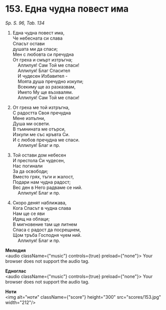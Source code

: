 # 153. Една чудна повест има  

*Sp. S. 96, Tab. 134*  

1. Една чудна повест има,  
Че небесната си слава  
Спасът остави  
душата ми да спаси;  
Мен с любовта си пречудна  
От греха и смърт изтръгна;  
    Аллилуя! Сам Той ме спаси!  
    Аллилуя! Благ Спасител  
    И чудесен Избавител -  
    Моята душа пречудно изкупи;  
    Всекиму ще аз разказвам,  
    Името Му ще възхвалям.  
    Аллилуя! Сам Той ме спаси!  

2. От греха ме той изтръгна,  
С радостта Своя пречудна  
Мене изпълни,  
Душа ми освети.  
В тъмнината ме отърси,  
Изкупи ме със кръвта Си.  
И с любов пречудна ме спаси.  
    Аллилуя! Благ и пр.  

3. Той остави дом небесен  
И престола Си чудесен,  
Нас погинали  
За да освободи;  
Вместо грях, тъги и жалост,  
Подари нам чудна радост;  
Вес ден в Него радваме се ний.  
    Аллилуя! Благ и пр.  

4. Скоро денят наближава,  
Кога Спасът в чудна слава  
Нам ще се яви  
Идящ на облаци;  
В мигновение там ще литнем  
Спаса с радост да посрещнем,  
Щом тръба Господня чуем ний.  
    Аллилуя! Благ и пр.  

__Мелодия__  
<audio className={"music"} controls={true} preload={"none"}><source src="mp3/153.mp3" type="audio/mpeg"/>
Your browser does not support the audio tag.
</audio>  

__Едноглас__  
<audio className={"music"} controls={true} preload={"none"}><source src="transp/153.mp3" type="audio/mpeg"/>
Your browser does not support the audio tag.
</audio>  

__Ноти__  
<img alt="ноти" className={"score"} height="300" src="scores/153.jpg" width="212"/>
